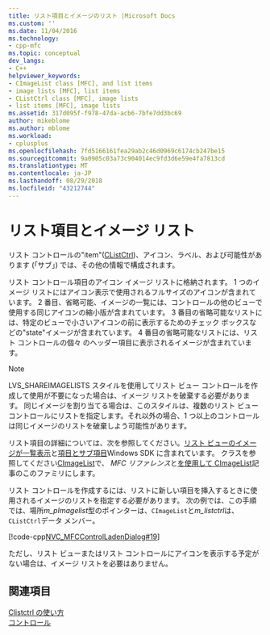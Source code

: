 ```yaml
---
title: リスト項目とイメージのリスト |Microsoft Docs
ms.custom: ''
ms.date: 11/04/2016
ms.technology:
- cpp-mfc
ms.topic: conceptual
dev_langs:
- C++
helpviewer_keywords:
- CImageList class [MFC], and list items
- image lists [MFC], list items
- CListCtrl class [MFC], image lists
- list items [MFC], image lists
ms.assetid: 317d095f-f978-47da-acb6-7bfe7dd3bc69
author: mikeblome
ms.author: mblome
ms.workload:
- cplusplus
ms.openlocfilehash: 7fd5166161fea29ab2c46d0969c6174cb247be15
ms.sourcegitcommit: 9a0905c03a73c904014ec9fd3d6e59e4fa7813cd
ms.translationtype: MT
ms.contentlocale: ja-JP
ms.lasthandoff: 08/29/2018
ms.locfileid: "43212744"
---
```

# <a name="list-items-and-image-lists"></a>リスト項目とイメージ リスト
リスト コントロールの"item"([CListCtrl](../mfc/reference/clistctrl-class.md))、アイコン、ラベル、および可能性があります (「サブ」) では、その他の情報で構成されます。  
  
 リスト コントロール項目のアイコン イメージ リストに格納されます。 1 つのイメージ リストにはアイコン表示で使用されるフルサイズのアイコンが含まれています。 2 番目、省略可能、イメージの一覧には、コントロールの他のビューで使用する同じアイコンの縮小版が含まれています。 3 番目の省略可能なリストには、特定のビューで小さいアイコンの前に表示するためのチェック ボックスなどの"state"イメージが含まれています。 4 番目の省略可能なリストには、リスト コントロールの個々 のヘッダー項目に表示されるイメージが含まれています。  
  
> [!NOTE]
>  LVS_SHAREIMAGELISTS スタイルを使用してリスト ビュー コントロールを作成して使用が不要になった場合は、イメージ リストを破棄する必要があります。 同じイメージを割り当てる場合は、このスタイルは、複数のリスト ビュー コントロールにリストを指定します。それ以外の場合、1 つ以上のコントロールは同じイメージのリストを破棄しよう可能性があります。  
  
 リスト項目の詳細については、次を参照してください。[リスト ビューのイメージが一覧表示](/windows/desktop/Controls/using-list-view-controls)と[項目とサブ項目](/windows/desktop/Controls/using-list-view-controls)Windows SDK に含まれています。 クラスを参照してください[CImageList](../mfc/reference/cimagelist-class.md)で、 *MFC リファレンス*と[を使用して CImageList](../mfc/using-cimagelist.md)記事のこのファミリにします。  
  
 リスト コントロールを作成するには、リストに新しい項目を挿入するときに使用されるイメージのリストを指定する必要があります。 次の例では、この手順では、場所*m_pImagelist*型のポインターは、`CImageList`と*m_listctrl*は、`CListCtrl`データ メンバー。  
  
 [!code-cpp[NVC_MFCControlLadenDialog#19](../mfc/codesnippet/cpp/list-items-and-image-lists_1.cpp)]  
  
 ただし、リスト ビューまたはリスト コントロールにアイコンを表示する予定がない場合は、イメージ リストを必要はありません。  
  
## <a name="see-also"></a>関連項目  
 [Clistctrl の使い方](../mfc/using-clistctrl.md)   
 [コントロール](../mfc/controls-mfc.md)

